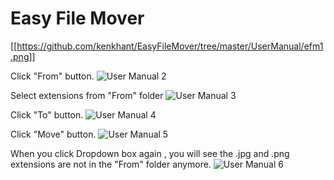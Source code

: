 # Easy File Mover

 [[https://github.com/kenkhant/EasyFileMover/tree/master/UserManual/efm1.png]]
 
 Click "From" button.
 ![User Manual 2](../UserManual/efm2.png)

 Select extensions from "From" folder
 ![User Manual 3](https://github.com/kenkhant/EasyFileMover/tree/master/UserManual/efm3.png)
 
 Click "To" button.
 ![User Manual 4](https://github.com/kenkhant/EasyFileMover/tree/master/UserManual/efm4.png)
 
 Click "Move" button.
 ![User Manual 5](https://github.com/kenkhant/EasyFileMover/tree/master/UserManual/efm5.png)
 
 When you click Dropdown box again , you will see the .jpg and .png extensions are not in the "From" folder anymore.
 ![User Manual 6](https://github.com/kenkhant/EasyFileMover/tree/master/UserManual/efm6.png)
 
 

